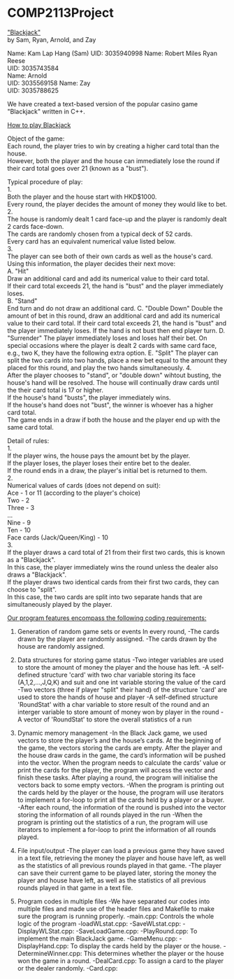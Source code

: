 # COMP2113Project
<ins>"Blackjack"</ins>  
by Sam, Ryan, Arnold, and Zay

Name: Kam Lap Hang (Sam)
UID:  3035940998
Name: Robert Miles Ryan Reese  
UID:  3035743584  
Name: Arnold  
UID:  3035569158
Name: Zay  
UID:  3035788625

We have created a text-based version of the popular casino game "Blackjack" written in C++.

<ins>How to play Blackjack</ins>

Object of the game:  
	Each round, the player tries to win by creating a higher card total than the house.  
	However, both the player and the house can immediately lose the round if their card total goes over 21 (known as a "bust").  

Typical procedure of play:  
1.  
	Both the player and the house start with HKD$1000.  
	Every round, the player decides the amount of money they would like to bet.  
2.  
	The house is randomly dealt 1 card face-up and the player is randomly dealt 2 cards face-down.  
	The cards are randomly chosen from a typical deck of 52 cards.  
	Every card has an equivalent numerical value listed below.  
3.  
	The player can see both of their own cards as well as the house's card.  
	Using this information, the player decides their next move:  
		A. "Hit"  
			Draw an additional card and add its numerical value to their card total.  
			If their card total exceeds 21, the hand is "bust" and the player immediately loses.  
		B. "Stand"  
			End turn and do not draw an additional card.
		C. "Double Down"
			Double the amount of bet in this round, draw an additional card and add its numerical value to their card total.
			If their card total exceeds 21, the hand is "bust" and the player immediately loses.
			If the hand is not bust then end player turn.
		D. "Surrender"
			The player immediately loses and loses half their bet.
		On special occasions where the player is dealt 2 cards with same card face, e.g., two K, they have the following extra option.
		E. "Split"
			The player can split the two cards into two hands, place a new bet equal to the amount they placed for this round, and play the two hands simultaneously.
4.  
	After the player chooses to "stand", or "double down" wihtout busting, the house's hand will be resolved. 
	The house will continually draw cards until the their card total is 17 or higher.  
	If the house's hand "busts", the player immediately wins.  
	If the house's hand does not "bust", the winner is whoever has a higher card total.  
	The game ends in a draw if both the house and the player end up with the same card total.  

Detail of rules:  
1.  
	If the player wins, the house pays the amount bet by the player.  
	If the player loses, the player loses their entire bet to the dealer.  
	If the round ends in a draw, the player's initial bet is returned to them.  
2.  
	Numerical values of cards (does not depend on suit):  
	Ace - 1 or 11 (according to the player's choice)  
	Two - 2  
	Three - 3  
	...  
	Nine - 9  
	Ten - 10  
	Face cards (Jack/Queen/King) - 10  
3.  
	If the player draws a card total of 21 from their first two cards, this is known as a "Blackjack".  
	In this case, the player immediately wins the round unless the dealer also draws a "Blackjack".  
	If the player draws two identical cards from their first two cards, they can choose to "split".  
	In this case, the two cards are split into two separate hands that are simultaneously played by the player.  

<ins>Our program features encompass the following coding requirements:</ins>

1.  Generation of random game sets or events
	In every round,
	-The cards drawn by the player are randomly assigned.
	-The cards drawn by the house are randomly assigned.

2.  Data structures for storing game status
	-Two integer variables are used to store the amount of money the player and the house has left.
	-A self-defined structure 'card' with two char variable storing its face (A,1,2,...,J,Q,K) and suit and one int variable storing the value of the card 
	-Two vectors (three if player "split" their hand) of the structure 'card' are used to store the hands of house and player
	-A self-defined structure 'RoundStat' with a char variable to store result of the round and an interger variable to store amount of money won by player in the round
	-A vector of 'RoundStat' to store the overall statistics of a run

3.  Dynamic memory management
	-In the Black Jack game, we used vectors to store the player’s and the house’s cards. At the beginning of the game, the vectors storing the cards are empty. After the player and the house draw cards in the game, the card’s information will be pushed into the vector. When the program needs to calculate the cards’ value or print the cards for the player, the program will access the vector and finish these tasks. After playing a round, the program will initialise the vectors back to some empty vectors.
	-When the program is printing out the cards held by the player or the house, the program will use iterators to implement a for-loop to print all the cards held by a player or a buyer.
	-After each round, the information of the round is pushed into the vector storing the information of all rounds played in the run
	-When the program is printing out the statistics of a run, the program will use iterators to implement a for-loop to print the information of all rounds played.
	
4.  File input/output
	-The player can load a previous game they have saved in a text file, retrieving the money the player and house have left, as well as the statistics of all previous rounds played in that game.
	-The player can save their current game to be played later, storing the money the player and house have left, as well as the statistics of all previous rounds played in that game in a text file.

5.  Program codes in multiple files
	-We have separated our codes into multiple files and made use of the header files and Makefile to make sure the program is running properly. 
	-main.cpp: Controls the whole logic of the program
	-loadWLstat.cpp:
	-SaveWLstat.cpp:
	-DisplayWLStat.cpp:
	-SaveLoadGame.cpp:
	-PlayRound.cpp: To implement the main BlackJack game.
	-GameMenu.cpp: 
	-DisplayHand.cpp: To display the cards held by the player or the house.
	-DetermineWinner.cpp: This determines whether the player or the house won the game in a round.
	-DealCard.cpp: To assign a card to the player or the dealer randomly.
	-Card.cpp: 
